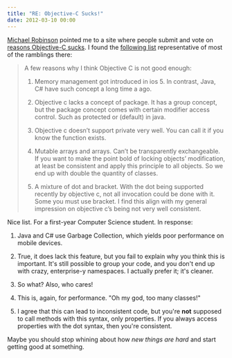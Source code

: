 ```yaml
---
title: "RE: Objective-C Sucks!"
date: 2012-03-10 00:00
---
```


<p><a href="https://twitter.com/#!/pagesofinterest">Michael Robinson</a> pointed me to a site where people submit and vote on <a href="http://amplicate.com/hate/objective-c">reasons Objective-C sucks</a>. I found the <a href="http://amplicate.com/hate/objective-c/2212673-a-few-reasons-why-i-think-objective-c-is-not-good/">following list</a> representative of most of the ramblings there:<!--more--></p>

<blockquote>

<p>A few reasons why I think Objective C is not good enough:</p>

<ol>

<li>

<p>Memory management got introduced in ios 5. In contrast, Java, C# have such concept a long time a ago.</p>

</li>

<li>

<p>Objective c lacks a concept of package. It has a group concept, but the package concept comes with certain modifier access control. Such as protected or (default) in java.</p>

</li>

<li>

<p>Objective c doesn’t support private very well. You can call it if you know the function exists.</p>

</li>

<li>

<p>Mutable arrays and arrays. Can’t be transparently exchangeable. If you want to make the point bold of locking objects’ modification, at least be consistent and apply this principle to all objects. So we end up with double the quantity of classes.</p>

</li>

<li>

<p>A mixture of dot and bracket. With the dot being supported recently by objective c, not all invocation could be done with it. Some you must use bracket. I find this align with my general impression on objective c’s being not very well consistent.</p>

</li>

</ol>

</blockquote>

<p>Nice list. For a first-year Computer Science student. In response:</p>

<ol>

<li>

<p>Java and C# use Garbage Collection, which yields poor performance on mobile devices.</p>

</li>

<li>

<p>True, it does lack this feature, but you fail to explain why you think this is important. It's still possible to group your code, and you don't end up with crazy, enterprise-y namespaces. I actually prefer it; it's cleaner.</p>

</li>

<li>

<p>So what? Also, who cares!</p>

</li>

<li>

<p>This is, again, for performance. "Oh my god, too many classes!"</p>

</li>

<li>

<p>I agree that this can lead to inconsistent code, but you're <strong>not</strong> supposed to call methods with this syntax, only properties. If you always access properties with the dot syntax, then you're consistent.</p>

</li>

</ol>

<p>Maybe you should stop whining about how <em>new things are hard</em> and start getting good at something.</p>

<!-- more -->

